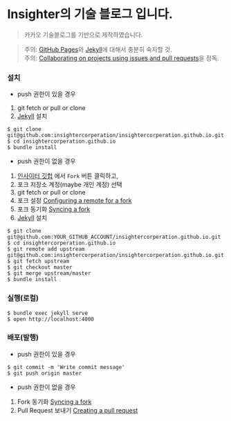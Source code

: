 # Insighter의 기술 블로그 입니다.

> 카카오 기술블로그를 기반으로 제작하였습니다.

> 주의: [GitHub Pages](https://pages.github.com/)와 [Jekyll](https://jekyllrb.com/)에 대해서 충분히 숙지할 것.  
> 주의: [Collaborating on projects using issues and pull requests](https://help.github.com/categories/collaborating-on-projects-using-issues-and-pull-requests/)을 정독.


### 설치

- push 권한이 있을 경우

1. git fetch or pull or clone
2. [Jekyll](https://jekyllrb.com/) 설치

```console
$ git clone git@github.com:insightercorperation/insightercorperation.github.io.git
$ cd insightercorperation.github.io
$ bundle install
```

- push 권한이 없을 경우

1. [인사이터 깃헙](https://github.com/insightercorperation/insightercorperation.github.io) 에서 `Fork` 버튼 클릭하고,
2. 포크 저장소 계정(maybe 개인 계정) 선택
3. git fetch or pull or clone
4. 포크 설정 [Configuring a remote for a fork](https://help.github.com/articles/configuring-a-remote-for-a-fork/)
5. 포크 동기화 [Syncing a fork](https://help.github.com/articles/syncing-a-fork/)
6. [Jekyll](https://jekyllrb.com/) 설치

```console
$ git clone git@github.com:YOUR_GITHUB_ACCOUNT/insightercorperation.github.io.git
$ cd insightercorperation.github.io
$ git remote add upstream git@github.com:insightercorperation/insightercorperation.github.io.git
$ git fetch upstream
$ git checkout master
$ git merge upstream/master
$ bundle install
```

### 실행(로컬)

```
$ bundle exec jekyll serve
$ open http://localhost:4000
```

### 배포(발행)

- push 권한이 있을 경우

```
$ git commit -m 'Write commit message'
$ git push origin master
```

- push 권한이 없을 경우

1. Fork 동기화 [Syncing a fork](https://help.github.com/articles/syncing-a-fork/)
2. Pull Request 보내기 [Creating a pull request](https://help.github.com/articles/creating-a-pull-request/)
